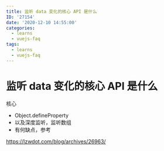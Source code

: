 ```yaml
---
title: 监听 data 变化的核心 API 是什么
ID: '27154'
date: '2020-12-10 14:55:00'
categories:
  - learns
  - vuejs-faq
tags:
  - learns
  - vuejs-faq
---
```


# 监听 data 变化的核心 API 是什么

核心

- Object.defineProperty
- 以及深度监听，监听数组
- 有何缺点，参考

https://lzwdot.com/blog/archives/26963/
 
 
 
 
